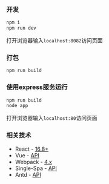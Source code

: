 ### 开发

```js
npm i
npm run dev
```

打开浏览器输入`localhost:8082`访问页面

### 打包

```js
npm run build
```

### 使用express服务运行

```js
npm run build
node app

```

打开浏览器输入`localhost:80`访问页面

### 相关技术

+ React - [16.8+](https://react.docschina.org/docs/getting-started.html)
+ Vue - [API](https://cn.vuejs.org/v2/api/)
+ Webpack - [4.x](https://www.webpackjs.com/concepts/)
+ Single-Spa - [API](https://single-spa.js.org/docs/getting-started-overview)
+ Antd - [API](https://ant.design/components/button-cn/)